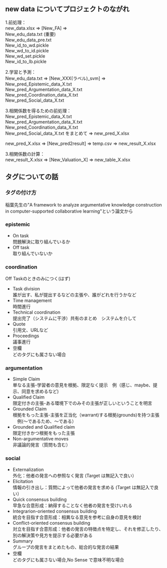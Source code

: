 ## new data についてプロジェクトのながれ


1.前処理：  
new_data.xlsx => [New_FA] =>   
New_edu_data.txt (重要)    
New_edu_data_pre.txt  
New_id_to_wd.pickle   
New_wd_to_id.pickle   
New_wd_set.pickle  
New_id_to_lb.pickle  



2.学習と予測：   
New_edu_data.txt => [New_XXX(ラベル)_svm] =>     
New_pred_Epistemic_data_X.txt  
New_pred_Argumentation_data_X.txt  
New_pred_Coordination_data_X.txt  
New_pred_Social_data_X.txt  

3.相関係数を得るための前処理：   
New_pred_Epistemic_data_X.txt  
New_pred_Argumentation_data_X.txt  
New_pred_Coordination_data_X.txt  
New_pred_Social_data_X.txt  をまとめて => new_pred_X.xlsx


new_pred_X.xlsx => [New_pred2result] => temp.csv => new_result_X.xlsx  


3.相関係数の計算：    
new_result_X.xlsx => [New_Valuation_X] => new_table_X.xlsx















































## タグについての話
### タグの付け方
稲葉先生の"A framework to analyze argumentative knowledge construction in computer-supported collaborative learning"という論文から

### epistemic
- On task  
問題解決に取り組んでいるか
- Off task  
取り組んでいないか

### coordination
Off Taskのときのみにつく(はず)
- Task division  
誰が出す、私が提出するなどの主張や、誰がどれを行うかなど
- Time management  
時間進行
- Technical coordination  
提出完了（システムに干渉）共有のまとめ　システムを介して
- Quote  
引用文、URLなど
- Proceedings  
議事進行
- 空欄  
どのタグにも属さない場合

### argumentation
- Simple Claim  
単なる主張-学習者の意見を根拠、限定なく提示　例（感じ、maybe、提示、同意を求めるなど)
- Qualified Claim  
限定付きの主張-ある環境下でのみその主張が正しいということを明言　
- Grounded Claim  
根拠をもった主張-主張を正当化（warrant)する根拠(grounds)を持つ主張 　例(〜であるため、〜である）
- Grounded and Qualified claim  
限定付きかつ根拠をもった主張
- Non-argumentative moves  
非議論的発言（質問も含む）

### social
- Externalization  
外化：他者の発言への参照なく発言 (Target は無記入で良い）
- Elicitation  
情報の引き出し：質問によって他者の発言を求める (Target は無記入で良い）
- Quick consensus building  
早急な合意形成：納得することなく他者の発言を受けいれる
- Integrarion-oriented consensus building  
統合を目指す合意形成：相異なる意見を参考に自身の意見を検討
- Conflict-oriented consensus building  
対立を目指す合意形成：他者の発言の特徴点を特定し、それを修正したり、別の解決策や見方を提示する必要がある
- Summary  
グループの発言をまとめたもの、総合的な発言の結果
- 空欄  
どのタグにも属さない場合,No Sense で意味不明な場合